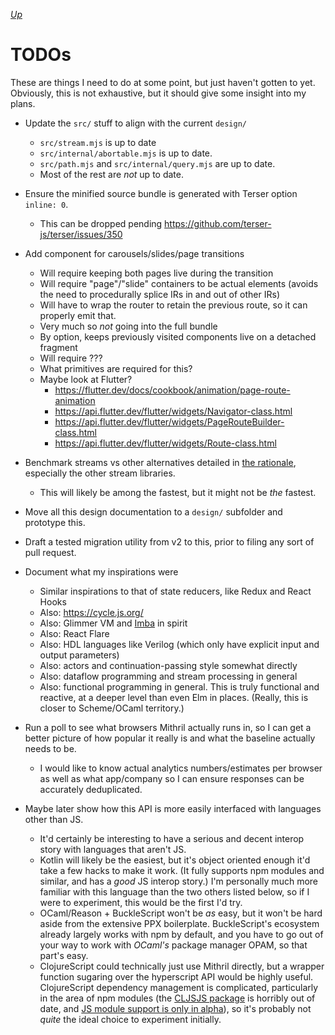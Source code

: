 [*Up*](./README.md)

# TODOs

These are things I need to do at some point, but just haven't gotten to yet. Obviously, this is not exhaustive, but it should give some insight into my plans.

- Update the `src/` stuff to align with the current `design/`
	- `src/stream.mjs` is up to date
	- `src/internal/abortable.mjs` is up to date.
	- `src/path.mjs` and `src/internal/query.mjs` are up to date.
	- Most of the rest are *not* up to date.

- Ensure the minified source bundle is generated with Terser option `inline: 0`.
	- This can be dropped pending https://github.com/terser-js/terser/issues/350

- Add component for carousels/slides/page transitions
	- Will require keeping both pages live during the transition
	- Will require "page"/"slide" containers to be actual elements (avoids the need to procedurally splice IRs in and out of other IRs)
	- Will have to wrap the router to retain the previous route, so it can properly emit that.
	- Very much so *not* going into the full bundle
	- By option, keeps previously visited components live on a detached fragment
	- Will require ???
	- What primitives are required for this?
	- Maybe look at Flutter?
		- https://flutter.dev/docs/cookbook/animation/page-route-animation
		- https://api.flutter.dev/flutter/widgets/Navigator-class.html
		- https://api.flutter.dev/flutter/widgets/PageRouteBuilder-class.html
		- https://api.flutter.dev/flutter/widgets/Route-class.html

- Benchmark streams vs other alternatives detailed in [the rationale](rationale.md#creating-the-cell-abstraction), especially the other stream libraries.
	- This will likely be among the fastest, but it might not be *the* fastest.

- Move all this design documentation to a `design/` subfolder and prototype this.

- Draft a tested migration utility from v2 to this, prior to filing any sort of pull request.

- Document what my inspirations were
	- Similar inspirations to that of state reducers, like Redux and React Hooks
	- Also: https://cycle.js.org/
	- Also: Glimmer VM and [Imba](https://medium.freecodecamp.org/the-virtual-dom-is-slow-meet-the-memoized-dom-bb19f546cc52) in spirit
	- Also: React Flare
	- Also: HDL languages like Verilog (which only have explicit input and output parameters)
	- Also: actors and continuation-passing style somewhat directly
	- Also: dataflow programming and stream processing in general
	- Also: functional programming in general. This is truly functional and reactive, at a deeper level than even Elm in places. (Really, this is closer to Scheme/OCaml territory.)

- Run a poll to see what browsers Mithril actually runs in, so I can get a better picture of how popular it really is and what the baseline actually needs to be.
	- I would like to know actual analytics numbers/estimates per browser as well as what app/company so I can ensure responses can be accurately deduplicated.

- Maybe later show how this API is more easily interfaced with languages other than JS.
	- It'd certainly be interesting to have a serious and decent interop story with languages that aren't JS.
	- Kotlin will likely be the easiest, but it's object oriented enough it'd take a few hacks to make it work. (It fully supports npm modules and similar, and has a *good* JS interop story.) I'm personally much more familiar with this language than the two others listed below, so if I were to experiment, this would be the first I'd try.
	- OCaml/Reason + BuckleScript won't be *as* easy, but it won't be hard aside from the extensive PPX boilerplate. BuckleScript's ecosystem already largely works with npm by default, and you have to go out of your way to work with *OCaml's* package manager OPAM, so that part's easy.
	- ClojureScript could technically just use Mithril directly, but a wrapper function sugaring over the hyperscript API would be highly useful. ClojureScript dependency management is complicated, particularly in the area of npm modules (the [CLJSJS package](https://clojars.org/cljsjs/mithril) is horribly out of date, and [JS module support is only in alpha](https://clojurescript.org/reference/javascript-module-support)), so it's probably not *quite* the ideal choice to experiment initially.
